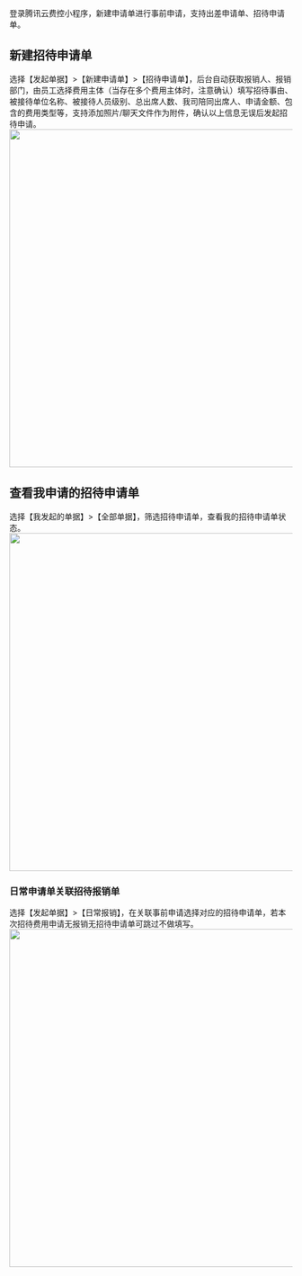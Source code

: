 登录腾讯云费控小程序，新建申请单进行事前申请，支持出差申请单、招待申请单。
## 新建招待申请单
选择【发起单据】>【新建申请单】>【招待申请单】，后台自动获取报销人、报销部门，由员工选择费用主体（当存在多个费用主体时，注意确认）填写招待事由、被接待单位名称、被接待人员级别、总出席人数、我司陪同出席人、申请金额、包含的费用类型等，支持添加照片/聊天文件作为附件，确认以上信息无误后发起招待申请。      
<img src="https://main.qcloudimg.com/raw/6c11443859fe3df410a3277996928f1b.png" style="height:601px"></img>

## 查看我申请的招待申请单
选择【我发起的单据】>【全部单据】，筛选招待申请单，查看我的招待申请单状态。
 <img src="https://main.qcloudimg.com/raw/ecbe43fe53d279dbcdc2bf41141f33e1.png" style="height:601px"></img>

### 日常申请单关联招待报销单
选择【发起单据】>【日常报销】，在关联事前申请选择对应的招待申请单，若本次招待费用申请无报销无招待申请单可跳过不做填写。
<img src="https://main.qcloudimg.com/raw/219ff2b9bc2879287d910557b9227e68.png" style="height:601px"></img>
